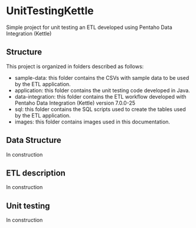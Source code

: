 # UnitTestingKettle
Simple project for unit testing an ETL developed using Pentaho Data Integration (Kettle)

## Structure
This project is organized in folders described as follows:

* sample-data: this folder contains the CSVs with sample data to be used by the ETL application.
* application: this folder contains the unit testing code developed in Java.
* data-integration: this folder contains the ETL workflow developed with Pentaho Data Integration (Kettle) version 7.0.0-25
* sql: this folder contains the SQL scripts used to create the tables used by the ETL application.
* images: this folder contains images used in this documentation.

## Data Structure
In construction

## ETL description
In construction

## Unit testing
In construction
